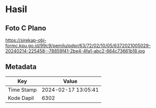 # Hasil

## Foto C Plano

https://sirekap-obj-formc.kpu.go.id/99c9/pemilu/pdpr/63/72/02/10/05/6372021005029-20240214-225458--78859f41-2be4-4fa1-abc2-664c73661b18.jpg


## Metadata

| Key        | Value               |
| ---------- | ------------------- |
| Time Stamp | 2024-02-17 13:05:41 |
| Kode Dapil | 6302                |



